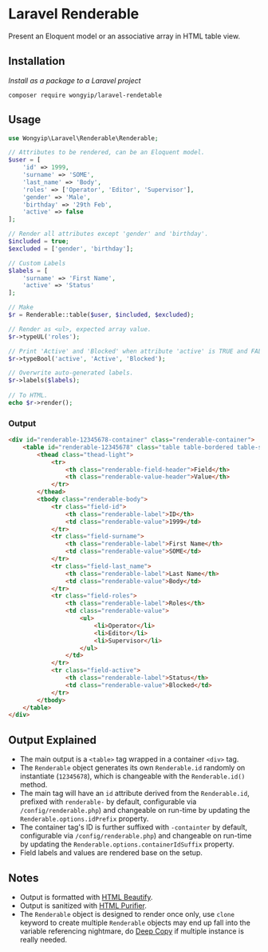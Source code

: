 # Laravel Renderable
Present an Eloquent model or an associative array in HTML table view.

## Installation
_Install as a package to a Laravel project_
```
composer require wongyip/laravel-rendetable
```

## Usage
```php
use Wongyip\Laravel\Renderable\Renderable;

// Attributes to be rendered, can be an Eloquent model.
$user = [
    'id' => 1999,
    'surname' => 'SOME',
    'last_name' => 'Body',
    'roles' => ['Operator', 'Editor', 'Supervisor'],
    'gender' => 'Male',
    'birthday' => '29th Feb',
    'active' => false
];

// Render all attributes except 'gender' and 'birthday'.
$included = true;
$excluded = ['gender', 'birthday'];

// Custom Labels
$labels = [
    'surname' => 'First Name',
    'active' => 'Status'
];

// Make
$r = Renderable::table($user, $included, $excluded);

// Render as <ul>, expected array value.
$r->typeUL('roles');

// Print 'Active' and 'Blocked' when attribute 'active' is TRUE and FALSE respectively.
$r->typeBool('active', 'Active', 'Blocked');

// Overwrite auto-generated labels.
$r->labels($labels);
    
// To HTML.
echo $r->render();
```

### Output
```html
<div id="renderable-12345678-container" class="renderable-container">
    <table id="renderable-12345678" class="table table-bordered table-strip renderable-table">
        <thead class="thead-light">
            <tr>
                <th class="renderable-field-header">Field</th>
                <th class="renderable-value-header">Value</th>
            </tr>
        </thead>
        <tbody class="renderable-body">
            <tr class="field-id">
                <th class="renderable-label">ID</th>
                <td class="renderable-value">1999</td>
            </tr>
            <tr class="field-surname">
                <th class="renderable-label">First Name</th>
                <td class="renderable-value">SOME</td>
            </tr>
            <tr class="field-last_name">
                <th class="renderable-label">Last Name</th>
                <td class="renderable-value">Body</td>
            </tr>
            <tr class="field-roles">
                <th class="renderable-label">Roles</th>
                <td class="renderable-value">
                    <ul>
                        <li>Operator</li>
                        <li>Editor</li>
                        <li>Supervisor</li>
                    </ul>
                </td>
            </tr>
            <tr class="field-active">
                <th class="renderable-label">Status</th>
                <td class="renderable-value">Blocked</td>
            </tr>
        </tbody>
    </table>
</div>
```

## Output Explained
- The main output is a `<table>` tag wrapped in a container `<div>` tag.
- The `Renderable` object generates its own `Renderable.id` randomly on instantiate (`12345678`), which is changeable with the `Renderable.id()` method.
- The main tag will have an `id` attribute derived from the `Renderable.id`, prefixed with `renderable-` by default, configurable via `/config/renderable.php`) and changeable on run-time by updating the `Renderable.options.idPrefix` property.
- The container tag's ID is further suffixed with `-containter` by default, configurable via `/config/renderable.php`) and changeable on run-time by updating the `Renderable.options.containerIdSuffix` property.
- Field labels and values are rendered base on the setup. 

## Notes
- Output is formatted with [HTML Beautify](https://github.com/wongyip/html-beautify).
- Output is sanitized with [HTML Purifier](https://github.com/ezyang/htmlpurifier).
- The `Renderable` object is designed to render once only, use `clone` keyword to create
  multiple `Renderable` objects may end up fall into the variable referencing nightmare, do
  [Deep Copy](https://github.com/myclabs/DeepCopy) if multiple instance is really needed. 
